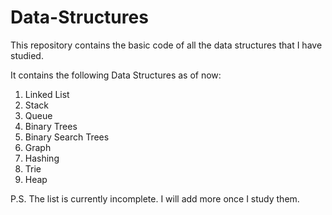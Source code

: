 # Data-Structures

This repository contains the basic code of all the data structures that I have studied. 

It contains the following Data Structures as of now:

1. Linked List
2. Stack
3. Queue
4. Binary Trees
5. Binary Search Trees
6. Graph
7. Hashing
8. Trie
9. Heap

P.S. The list is currently incomplete. I will add more once I study them.
